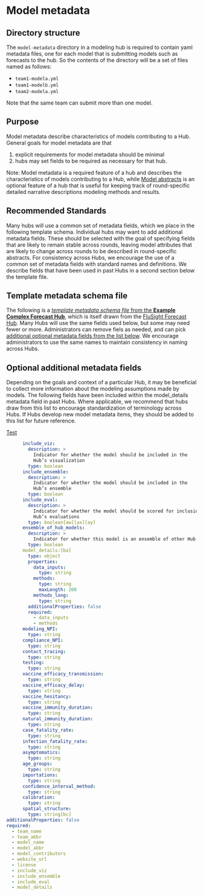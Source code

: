 # Model metadata

## Directory structure  
The `model-metadata` directory in a modeling hub is required to contain yaml metadata files, one for each model that is submitting models such as forecasts to the hub. So the contents of the directory will be a set of files named as follows:  

* `team1-modela.yml`  
* `team1-modelb.yml`  
* `team2-modela.yml`  

Note that the same team can submit more than one model.  

## Purpose  
Model metadata describe characteristics of models contributing to a Hub.  
General goals for model metadata are that  
1. explicit requirements for model metadata should be minimal  
2. hubs may set fields to be required as necessary for that hub.  

Note: Model metadata is a required feature of a hub and describes the characteristics of models contributing to a Hub, while [Model abstracts](../user-guide/model-abstracts.md) is an optional feature of a hub that is useful for keeping track of round-specific detailed narrative descriptions modeling methods and results.

## Recommended Standards  
Many hubs will use a common set of metadata fields, which we place in the following template schema. Individual hubs may want to add additional metadata fields. These should be selected with the goal of specifying fields that are likely to remain stable across rounds, leaving model attributes that are likely to change across rounds to be described in round-specific abstracts. For consistency across Hubs, we encourage the use of a common set of metadata fields with standard names and definitions. We describe fields that have been used in past Hubs in a second section below the template file.  

## Template metadata schema file  

The following is a [*template metadata schema file* from the **Example Complex Forecast Hub**](https://github.com/Infectious-Disease-Modeling-Hubs/example-complex-forecast-hub/blob/main/hub-config/model-metadata-schema.json), which is itself drawn from the [FluSight Forecast Hub](https://github.com/cdcepi/FluSight-forecast-hub/blob/main/model-metadata/README.md). Many Hubs will use the same fields used below, but some may need fewer or more. Administrators can remove fiels as needed, and can pick [additional optional metadata fields from the list below](#optional-additional-metadata-fields). We encourage administrators to use the same names to maintain consistency in naming across Hubs.  

   <script src="../_static/docson/widget.js" data-schema="https://raw.githubusercontent.com/Infectious-Disease-Modeling-Hubs/example-complex-forecast-hub/main/hub-config/model-metadata-schema.json"></script>


## Optional additional metadata fields  
Depending on the goals and context of a particular Hub, it may be beneficial to collect more information about the modeling assumptions made by models. The following fields have been included within the model_details metadata field in past Hubs. Where applicable, we recommend that hubs draw from this list to encourage standardization of terminology across Hubs. If Hubs develop new model metadata items, they should be added to this list for future reference.  

[Test](../files/other-metadata-fields.json)

   <script src="../_static/docson/widget.js" data-schema="files/other-metadata-fields.json"></script>



```yaml
      include_viz:
        description: >
          Indicator for whether the model should be included in the
          Hub’s visualization
        type: boolean
      include_ensemble:
        description: >
          Indicator for whether the model should be included in the
          Hub’s ensemble
        type: boolean
      include_eval:
        description: >
          Indicator for whether the model should be scored for inclusion in the
          Hub’s evaluations
        type: boolean[aw][ax][ay]
      ensemble_of_hub_models:
        description: >
          Indicator for whether this model is an ensemble of other Hub models
        type: boolean
      model_details:[ba]
        type: object
        properties:
          data_inputs:
            type: string
          methods:
            type: string
            maxLength: 200
          methods_long:
            type: string
        additionalProperties: false
        required:
          - data_inputs
          - methods
      modeling_NPI:
        type: string
      compliance_NPI:
        type: string
      contact_tracing:
        type: string
      testing:
        type: string
      vaccine_efficacy_transmission:
        type: string
      vaccine_efficacy_delay:
        type: string
      vaccine_hesitancy:
        type: string
      vaccine_immunity_duration:
        type: string
      natural_immunity_duration:
        type: string
      case_fatality_rate:
        type: string
      infection_fatality_rate:
        type: string
      asymptomatics:
        type: string
      age_groups:
        type: string
      importations:
        type: string
      confidence_interval_method:
        type: string
      calibration:
        type: string
      spatial_structure:
        type: string[bc]
additionalProperties: false
required:
  - team_name
  - team_abbr
  - model_name
  - model_abbr
  - model_contributors
  - website_url
  - license
  - include_viz
  - include_ensemble
  - include_eval
  - model_details
```
